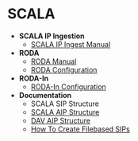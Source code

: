 # SCALA

* __SCALA IP Ingestion__
  - [SCALA IP Ingest Manual](https://github.com/Automatic-Ingest-Digital-Archives/SCALA/blob/main/SCALA%20IP%20Ingest%20Manual.md)
* __RODA__
  - [RODA Manual](https://github.com/Automatic-Ingest-Digital-Archives/SCALA/blob/main/RODA%20Manual.md)
  - [RODA Configuration](https://github.com/Automatic-Ingest-Digital-Archives/SCALA/blob/main/Referenced%20Files/MU221844%20-%20AIDA%20Administrative%20Operations%20Manual.pdf)
* __RODA-In__
  - [RODA-In Configuration](https://github.com/Automatic-Ingest-Digital-Archives/SCALA/blob/main/RODA-In%20Configuration.md)
* __Documentation__
  - SCALA SIP Structure
  - [SCALA AIP Structure](https://github.com/Automatic-Ingest-Digital-Archives/SCALA/blob/main/SCALA%20AIP%20Structure.md)
  - [DAV AIP Structure](https://github.com/Automatic-Ingest-Digital-Archives/SCALA/blob/main/DAV%20AIP%20Structure.md)
  - [How To Create Filebased SIPs](https://github.com/Automatic-Ingest-Digital-Archives/SCALA/blob/main/How%20to%20create%20filebased%20SIPs.md)
